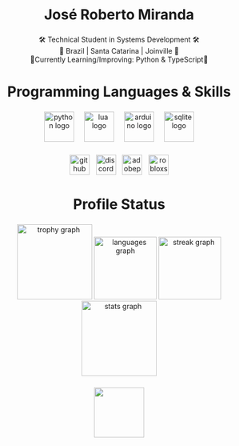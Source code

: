 <h1 align="center">José Roberto Miranda</h1>

###

<p align="center">🛠 Technical Student in Systems Development 🛠<br>📍 Brazil | Santa Catarina | Joinville 📍<br>📝Currently Learning/Improving: Python & TypeScript📝</p>

###

<h1 align="center">Programming Languages & Skills</h1>

###

<div align="center">
  <img src="https://skillicons.dev/icons?i=py" height="60" alt="python logo"  />
  <img width="12" />
  <img src="https://skillicons.dev/icons?i=lua" height="60" alt="lua logo"  />
  <img width="12" />
  <img src="https://skillicons.dev/icons?i=arduino" height="60" alt="arduino logo"  />
  <img width="12" />
  <img src="https://skillicons.dev/icons?i=sqlite" height="60" alt="sqlite logo"  />
</div>

###

<div align="center">
  <img src="https://skillicons.dev/icons?i=github" height="40" alt="github logo"  />
  <img width="5" />
  <img src="https://skillicons.dev/icons?i=discord" height="40" alt="discord logo"  />
  <img width="5" />
  <img src="https://skillicons.dev/icons?i=ps" height="40" alt="adobephotoshop logo"  />
  <img width="5" />
  <img src="https://skillicons.dev/icons?i=robloxstudio" height="40" alt="robloxstudio logo" />  
</div>

###

<h1 align="center">Profile Status</h1>

###

<div align="center">
  <img src="https://github-profile-trophy.vercel.app?username=NightlyOneV&theme=discord&column=-1&row=1&margin-w=2&margin-h=8&no-bg=false&no-frame=false&order=4" height="150" alt="trophy graph"  />
  <img src="https://github-readme-stats.vercel.app/api/top-langs?username=NightlyOneV&locale=en&hide_title=false&layout=compact&card_width=320&langs_count=5&theme=react&hide_border=false&order=2" height="125" alt="languages graph"  />
  <img src="https://streak-stats.demolab.com?user=NightlyOneV&locale=en&mode=daily&theme=react&hide_border=false&border_radius=5&order=3" height="125" alt="streak graph"  />
  <img src="https://github-readme-stats.vercel.app/api?username=NightlyOneV&hide_title=false&hide_rank=false&show_icons=true&include_all_commits=true&count_private=true&disable_animations=false&theme=react&locale=en&hide_border=false&order=1" height="150" alt="stats graph"  />
</div>

###

<div align="center">
  <img height="100" src="https://media.tenor.com/TNO4yMqeIFgAAAAi/kevin-truman-banner.gif"  />
</div>

###
